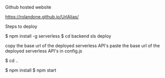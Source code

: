 Github hosted website

https://rolandone.github.io/UrlAlias/

Steps to deploy

$ npm install -g serverless
$ cd backend sls deploy

copy the base url of the deployed serverless API's
paste the base url of the deployed serverless API's in config.js

$ cd .. 

$ npm install
$ npm start

